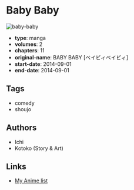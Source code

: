 # Baby Baby

![baby-baby](https://cdn.myanimelist.net/images/manga/1/178168.jpg)

-   **type**: manga
-   **volumes**: 2
-   **chapters**: 11
-   **original-name**: BABY BABY [ベイビィベイビィ]
-   **start-date**: 2014-09-01
-   **end-date**: 2014-09-01

## Tags

-   comedy
-   shoujo

## Authors

-   Ichi
-   Kotoko (Story & Art)

## Links

-   [My Anime list](https://myanimelist.net/manga/95928/Baby_Baby)
